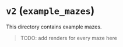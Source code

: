 # `v2` (`example_mazes`)

This directory contains example mazes.

> TODO: add renders for every maze here